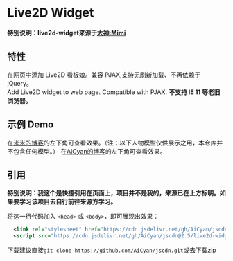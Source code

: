 # Live2D Widget

**特别说明：live2d-widget来源于[大神:Mimi](https://github.com/stevenjoezhang/live2d-widget)**


## 特性

在网页中添加 Live2D 看板娘。兼容 PJAX,支持无刷新加载、不再依赖于 jQuery。  
Add Live2D widget to web page. Compatible with PJAX.
**不支持 IE 11 等老旧浏览器。**


## 示例 Demo

在[米米的博客](https://zhangshuqiao.org)的左下角可查看效果。（注：以下人物模型仅供展示之用，本仓库并不包含任何模型。）
在[AiCyan的博客](https://cm.aicyan.top)的左下角可查看效果。

## 引用

**特别说明：我这个是快捷引用在页面上，项目并不是我的，来源已在上方标明。如果要学习该项目去自行前往来源方学习。**

将这一行代码加入 `<head>` 或 `<body>`，即可展现出效果：
```xml
  <link rel="stylesheet" href="https://cdn.jsdelivr.net/gh/AiCyan/jscdn@2.5/live2d-widget/font-awesome.min.css">
  <script src="https://cdn.jsdelivr.net/gh/AiCyan/jscdn@2.5/live2d-widget/autoload.js"></script>
```
下载建议直接<code>git clone https://github.com/AiCyan/jscdn.git</code>或去下载[zip](https://github.com/AiCyan/jscdn/releases)

